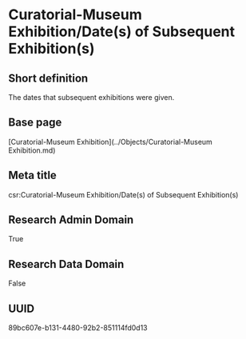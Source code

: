 # Curatorial-Museum Exhibition/Date(s) of Subsequent Exhibition(s)
## Short definition
The dates that subsequent exhibitions were given.
## Base page
[Curatorial-Museum Exhibition](../Objects/Curatorial-Museum Exhibition.md)
## Meta title
csr:Curatorial-Museum Exhibition/Date(s) of Subsequent Exhibition(s)
## Research Admin Domain
True
## Research Data Domain
False
## UUID
89bc607e-b131-4480-92b2-851114fd0d13
